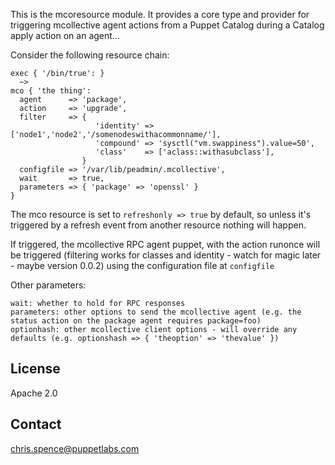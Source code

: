 This is the mcoresource module. It provides a core type and provider for triggering mcollective agent actions from a Puppet Catalog during a Catalog apply action on an agent...

Consider the following resource chain:

    exec { '/bin/true': }
      ~>
    mco { 'the thing':
      agent      => 'package',
      action     => 'upgrade',
      filter     => { 
                       'identity' => ['node1','node2','/somenodeswithacommonname/'],
                       'compound' => 'sysctl("vm.swappiness").value=50',
                       'class'    => ['aclass::withasubclass'],
                    }          
      configfile => '/var/lib/peadmin/.mcollective',
      wait       => true,
      parameters => { 'package' => 'openssl' }
    }

The mco resource is set to `refreshonly => true` by default, so unless it's triggered by a refresh event from another resource nothing will happen.

If triggered, the mcollective RPC agent puppet, with the action runonce will be triggered (filtering works for classes and identity - watch for magic later - maybe version 0.0.2) using the configuration file at `configfile`

Other parameters:

    wait: whether to hold for RPC responses
    parameters: other options to send the mcollective agent (e.g. the status action on the package agent requires package=foo)
    optionhash: other mcollective client options - will override any defaults (e.g. optionshash => { 'theoption' => 'thevalue' })


License
-------
Apache 2.0

Contact
-------
chris.spence@puppetlabs.com
